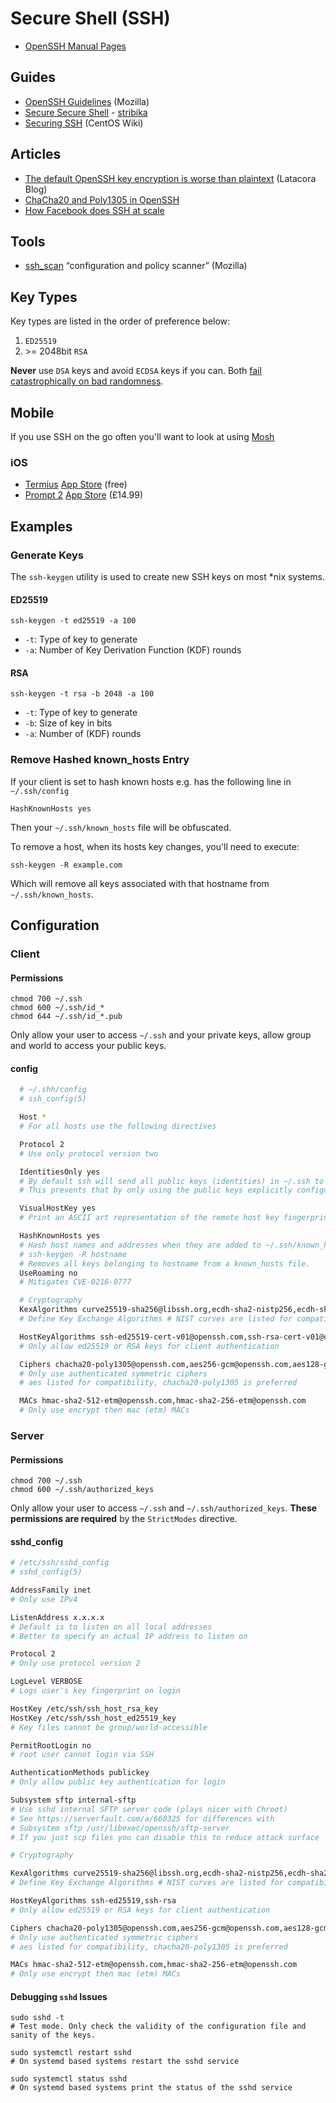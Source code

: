 # Secure Shell \(SSH\)

* [OpenSSH Manual Pages](https://www.openssh.com/manual.html)

## Guides

* [OpenSSH Guidelines](https://infosec.mozilla.org/guidelines/openssh) \(Mozilla\)
* [Secure Secure Shell](https://stribika.github.io/2015/01/04/secure-secure-shell.html) - [stribika](https://twitter.com/stribika)
* [Securing SSH](https://wiki.centos.org/HowTos/Network/SecuringSSH) \(CentOS Wiki\)

## Articles

* [The default OpenSSH key encryption is worse than plaintext](https://latacora.singles/2018/08/03/the-default-openssh.html) \(Latacora Blog\)
* [ChaCha20 and Poly1305 in OpenSSH](http://blog.djm.net.au/2013/11/chacha20-and-poly1305-in-openssh.html)
* [How Facebook does SSH at scale](https://code.fb.com/security/scalable-and-secure-access-with-ssh/)

## Tools

* [ssh\_scan](https://github.com/mozilla/ssh_scan) “configuration and policy scanner” \(Mozilla\)

## Key Types

Key types are listed in the order of preference below:

1. `ED25519`
2. &gt;= 2048bit `RSA`

**Never** use `DSA` keys and avoid `ECDSA` keys if you can. Both [fail catastrophically on bad randomness](https://security.stackexchange.com/questions/5096/rsa-vs-dsa-for-ssh-authentication-keys/46781#46781).

## Mobile

If you use SSH on the go often you'll want to look at using [Mosh](https://mosh.org/)

### iOS

* [Termius](https://www.termius.com/) [App Store](https://itunes.apple.com/us/app/termius-ssh-shell-console-terminal/id549039908?mt=8) \(free\)
* [Prompt 2](https://panic.com/prompt/) [App Store](https://itunes.apple.com/gb/app/prompt-2/id917437289?mt=8) \(£14.99\)

## Examples

### Generate Keys

The `ssh-keygen` utility is used to create new SSH keys on most \*nix systems.

#### ED25519

```text
ssh-keygen -t ed25519 -a 100
```

* `-t`: Type of key to generate
* `-a`: Number of Key Derivation Function \(KDF\) rounds

#### RSA

```text
ssh-keygen -t rsa -b 2048 -a 100
```

* `-t`: Type of key to generate
* `-b`: Size of key in bits
* `-a`: Number of \(KDF\) rounds

### Remove Hashed known\_hosts Entry

If your client is set to hash known hosts e.g. has the following line in `~/.ssh/config`

```text
HashKnownHosts yes
```

Then your `~/.ssh/known_hosts` file will be obfuscated.

To remove a host, when its hosts key changes, you'll need to execute:

```text
ssh-keygen -R example.com
```

Which will remove all keys associated with that hostname from `~/.ssh/known_hosts`.

## Configuration

### Client

#### Permissions

```text
chmod 700 ~/.ssh
chmod 600 ~/.ssh/id_*
chmod 644 ~/.ssh/id_*.pub
```

Only allow your user to access `~/.ssh` and your private keys, allow group and world to access your public keys.

#### config

```bash
  # ~/.shh/config 
  # ssh_config(5) 

  Host * 
  # For all hosts use the following directives 

  Protocol 2 
  # Use only protocol version two 

  IdentitiesOnly yes 
  # By default ssh will send all public keys (identities) in ~/.ssh to the server if you don't specify which key to use with -i 
  # This prevents that by only using the public keys explicitly configured in config or specified with -i 

  VisualHostKey yes 
  # Print an ASCII art representation of the remote host key fingerprint at login and for unknown host keys 

  HashKnownHosts yes 
  # Hash host names and addresses when they are added to ~/.ssh/known_hosts. 
  # ssh-keygen -R hostname 
  # Removes all keys belonging to hostname from a known_hosts file. 
  UseRoaming no 
  # Mitigates CVE-0216-0777 

  # Cryptography 
  KexAlgorithms curve25519-sha256@libssh.org,ecdh-sha2-nistp256,ecdh-sha2-nistp384,ecdh-sha2-nistp521 
  # Define Key Exchange Algorithms # NIST curves are listed for compatibility, curve25519 is preferred 

  HostKeyAlgorithms ssh-ed25519-cert-v01@openssh.com,ssh-rsa-cert-v01@openssh.com 
  # Only allow ed25519 or RSA keys for client authentication 

  Ciphers chacha20-poly1305@openssh.com,aes256-gcm@openssh.com,aes128-gcm@openssh.com 
  # Only use authenticated symmetric ciphers 
  # aes listed for compatibility, chacha20-poly1305 is preferred 

  MACs hmac-sha2-512-etm@openssh.com,hmac-sha2-256-etm@openssh.com 
  # Only use encrypt then mac (etm) MACs
```

### Server

#### Permissions

```text
chmod 700 ~/.ssh
chmod 600 ~/.ssh/authorized_keys
```

Only allow your user to access `~/.ssh` and `~/.ssh/authorized_keys`. **These permissions are required** by the `StrictModes` directive.

#### sshd\_config

```bash
# /etc/ssh/sshd_config 
# sshd_config(5) 

AddressFamily inet 
# Only use IPv4 

ListenAddress x.x.x.x 
# Default is to listen on all local addresses 
# Better to specify an actual IP address to listen on 

Protocol 2 
# Only use protocol version 2 

LogLevel VERBOSE 
# Logs user's key fingerprint on login 

HostKey /etc/ssh/ssh_host_rsa_key 
HostKey /etc/ssh/ssh_host_ed25519_key 
# Key files cannot be group/world-accessible 

PermitRootLogin no 
# root user cannot login via SSH 

AuthenticationMethods publickey 
# Only allow public key authentication for login 

Subsystem sftp internal-sftp 
# Use sshd internal SFTP server code (plays nicer with Chroot) 
# See https://serverfault.com/a/660325 for differences with 
# Subsystem sftp /usr/libexec/openssh/sftp-server 
# If you just scp files you can disable this to reduce attack surface 

# Cryptography 

KexAlgorithms curve25519-sha256@libssh.org,ecdh-sha2-nistp256,ecdh-sha2-nistp384,ecdh-sha2-nistp521 
# Define Key Exchange Algorithms # NIST curves are listed for compatibility, curve25519 is preferred 

HostKeyAlgorithms ssh-ed25519,ssh-rsa 
# Only allow ed25519 or RSA keys for client authentication 

Ciphers chacha20-poly1305@openssh.com,aes256-gcm@openssh.com,aes128-gcm@openssh.com 
# Only use authenticated symmetric ciphers 
# aes listed for compatibility, chacha20-poly1305 is preferred 

MACs hmac-sha2-512-etm@openssh.com,hmac-sha2-256-etm@openssh.com 
# Only use encrypt then mac (etm) MACs
```

#### Debugging `sshd` Issues

```shell
sudo sshd -t
# Test mode. Only check the validity of the configuration file and sanity of the keys.
```
```shell
sudo systemctl restart sshd
# On systemd based systems restart the sshd service
```

```shell
sudo systemctl status sshd
# On systemd based systems print the status of the sshd service
```

